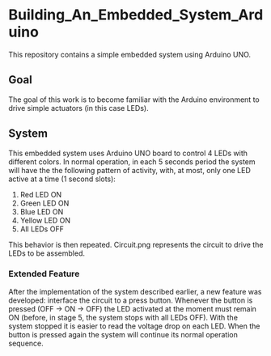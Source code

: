 # Building_An_Embedded_System_Arduino
This repository contains a simple embedded system using Arduino UNO.

## Goal
The goal of this work is to become familiar with the Arduino environment to drive simple actuators (in this case LEDs).

## System
This embedded system uses Arduino UNO board to control 4 LEDs with different colors. In normal operation, in each 5 seconds period the system will have the the following pattern of activity, with, at most, only one LED active at a time (1 second slots):

1. Red LED ON
2. Green LED ON
3. Blue LED ON
4. Yellow LED ON
5. All LEDs OFF

This behavior is then repeated. Circuit.png represents the circuit to drive the LEDs to be assembled. 

### Extended Feature
After the implementation of the system described earlier, a new feature was developed: interface the circuit to a press button. Whenever the button is pressed (OFF → ON → OFF) the LED activated at the moment must remain ON (before, in stage 5, the system stops with all LEDs OFF). With the system stopped it is easier to read the voltage drop on each LED. When the button is pressed again the system will continue its normal operation sequence.
